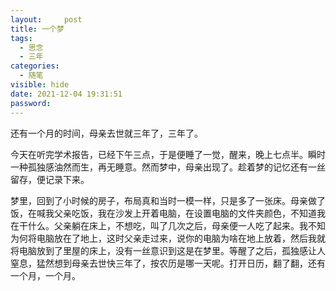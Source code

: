 ```yaml
---
layout:     post
title: 一个梦
tags:
  - 思念
  - 三年
categories:
  - 随笔
visible: hide
date: 2021-12-04 19:31:51
password:
---
```


还有一个月的时间，母亲去世就三年了，三年了。

<!--more-->

今天在听完学术报告，已经下午三点，于是便睡了一觉，醒来，晚上七点半。瞬时一种孤独感油然而生，再无睡意。然而梦中，母亲出现了。趁着梦的记忆还有一丝留存，便记录下来。

梦里，回到了小时候的房子，布局真和当时一模一样，只是多了一张床。母亲做了饭，在喊我父亲吃饭，我在沙发上开着电脑，在设置电脑的文件夹颜色，不知道我在干什么。父亲躺在床上，不想吃，叫了几次之后，母亲便一人吃了起来。我不知为何将电脑放在了地上，这时父亲走过来，说你的电脑为啥在地上放着，然后我就将电脑放到了里屋的床上，没有一丝意识到这是在梦里。等醒了之后，孤独感让人窒息，猛然想到母亲去世快三年了，按农历是哪一天呢。打开日历，翻了翻，还有一个月，一个月。

